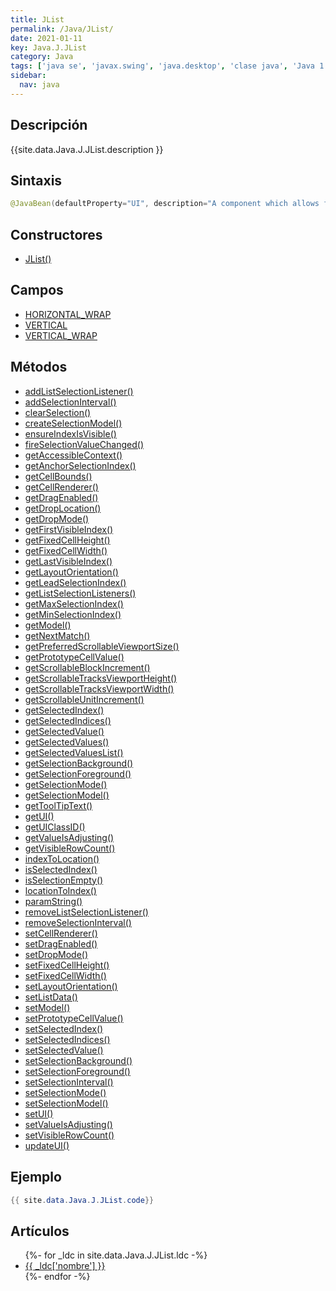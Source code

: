 ```yaml
---
title: JList
permalink: /Java/JList/
date: 2021-01-11
key: Java.J.JList
category: Java
tags: ['java se', 'javax.swing', 'java.desktop', 'clase java', 'Java 1.2']
sidebar: 
  nav: java
---
```


## Descripción
{{site.data.Java.J.JList.description }}

## Sintaxis
~~~java
@JavaBean(defaultProperty="UI", description="A component which allows for the selection of one or more objects from a list.") public class JList<E> extends JComponent implements Scrollable, Accessible
~~~

## Constructores
* [JList()](/Java/JList/JList/)

## Campos
* [HORIZONTAL_WRAP](/Java/JList/HORIZONTAL_WRAP)
* [VERTICAL](/Java/JList/VERTICAL)
* [VERTICAL_WRAP](/Java/JList/VERTICAL_WRAP)

## Métodos
* [addListSelectionListener()](/Java/JList/addListSelectionListener)
* [addSelectionInterval()](/Java/JList/addSelectionInterval)
* [clearSelection()](/Java/JList/clearSelection)
* [createSelectionModel()](/Java/JList/createSelectionModel)
* [ensureIndexIsVisible()](/Java/JList/ensureIndexIsVisible)
* [fireSelectionValueChanged()](/Java/JList/fireSelectionValueChanged)
* [getAccessibleContext()](/Java/JList/getAccessibleContext)
* [getAnchorSelectionIndex()](/Java/JList/getAnchorSelectionIndex)
* [getCellBounds()](/Java/JList/getCellBounds)
* [getCellRenderer()](/Java/JList/getCellRenderer)
* [getDragEnabled()](/Java/JList/getDragEnabled)
* [getDropLocation()](/Java/JList/getDropLocation)
* [getDropMode()](/Java/JList/getDropMode)
* [getFirstVisibleIndex()](/Java/JList/getFirstVisibleIndex)
* [getFixedCellHeight()](/Java/JList/getFixedCellHeight)
* [getFixedCellWidth()](/Java/JList/getFixedCellWidth)
* [getLastVisibleIndex()](/Java/JList/getLastVisibleIndex)
* [getLayoutOrientation()](/Java/JList/getLayoutOrientation)
* [getLeadSelectionIndex()](/Java/JList/getLeadSelectionIndex)
* [getListSelectionListeners()](/Java/JList/getListSelectionListeners)
* [getMaxSelectionIndex()](/Java/JList/getMaxSelectionIndex)
* [getMinSelectionIndex()](/Java/JList/getMinSelectionIndex)
* [getModel()](/Java/JList/getModel)
* [getNextMatch()](/Java/JList/getNextMatch)
* [getPreferredScrollableViewportSize()](/Java/JList/getPreferredScrollableViewportSize)
* [getPrototypeCellValue()](/Java/JList/getPrototypeCellValue)
* [getScrollableBlockIncrement()](/Java/JList/getScrollableBlockIncrement)
* [getScrollableTracksViewportHeight()](/Java/JList/getScrollableTracksViewportHeight)
* [getScrollableTracksViewportWidth()](/Java/JList/getScrollableTracksViewportWidth)
* [getScrollableUnitIncrement()](/Java/JList/getScrollableUnitIncrement)
* [getSelectedIndex()](/Java/JList/getSelectedIndex)
* [getSelectedIndices()](/Java/JList/getSelectedIndices)
* [getSelectedValue()](/Java/JList/getSelectedValue)
* [getSelectedValues()](/Java/JList/getSelectedValues)
* [getSelectedValuesList()](/Java/JList/getSelectedValuesList)
* [getSelectionBackground()](/Java/JList/getSelectionBackground)
* [getSelectionForeground()](/Java/JList/getSelectionForeground)
* [getSelectionMode()](/Java/JList/getSelectionMode)
* [getSelectionModel()](/Java/JList/getSelectionModel)
* [getToolTipText()](/Java/JList/getToolTipText)
* [getUI()](/Java/JList/getUI)
* [getUIClassID()](/Java/JList/getUIClassID)
* [getValueIsAdjusting()](/Java/JList/getValueIsAdjusting)
* [getVisibleRowCount()](/Java/JList/getVisibleRowCount)
* [indexToLocation()](/Java/JList/indexToLocation)
* [isSelectedIndex()](/Java/JList/isSelectedIndex)
* [isSelectionEmpty()](/Java/JList/isSelectionEmpty)
* [locationToIndex()](/Java/JList/locationToIndex)
* [paramString()](/Java/JList/paramString)
* [removeListSelectionListener()](/Java/JList/removeListSelectionListener)
* [removeSelectionInterval()](/Java/JList/removeSelectionInterval)
* [setCellRenderer()](/Java/JList/setCellRenderer)
* [setDragEnabled()](/Java/JList/setDragEnabled)
* [setDropMode()](/Java/JList/setDropMode)
* [setFixedCellHeight()](/Java/JList/setFixedCellHeight)
* [setFixedCellWidth()](/Java/JList/setFixedCellWidth)
* [setLayoutOrientation()](/Java/JList/setLayoutOrientation)
* [setListData()](/Java/JList/setListData)
* [setModel()](/Java/JList/setModel)
* [setPrototypeCellValue()](/Java/JList/setPrototypeCellValue)
* [setSelectedIndex()](/Java/JList/setSelectedIndex)
* [setSelectedIndices()](/Java/JList/setSelectedIndices)
* [setSelectedValue()](/Java/JList/setSelectedValue)
* [setSelectionBackground()](/Java/JList/setSelectionBackground)
* [setSelectionForeground()](/Java/JList/setSelectionForeground)
* [setSelectionInterval()](/Java/JList/setSelectionInterval)
* [setSelectionMode()](/Java/JList/setSelectionMode)
* [setSelectionModel()](/Java/JList/setSelectionModel)
* [setUI()](/Java/JList/setUI)
* [setValueIsAdjusting()](/Java/JList/setValueIsAdjusting)
* [setVisibleRowCount()](/Java/JList/setVisibleRowCount)
* [updateUI()](/Java/JList/updateUI)

## Ejemplo
~~~java
{{ site.data.Java.J.JList.code}}
~~~

## Artículos
<ul>
{%- for _ldc in site.data.Java.J.JList.ldc -%}
   <li>
       <a href="{{_ldc['url'] }}">{{ _ldc['nombre'] }}</a>
   </li>
{%- endfor -%}
</ul>
